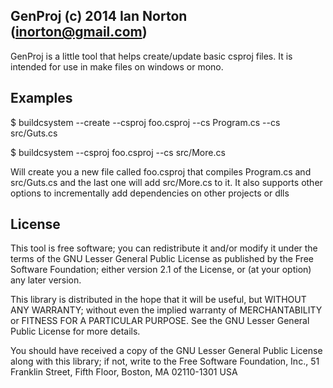 GenProj (c) 2014 Ian Norton (inorton@gmail.com)
------------------------------------------------

GenProj is a little tool that helps create/update basic csproj files. It is
intended for use in make files on windows or mono.

Examples
---------

  $ buildcsystem --create --csproj foo.csproj --cs Program.cs --cs src/Guts.cs
  
  $ buildcsystem --csproj foo.csproj --cs src/More.cs

Will create you a new file called foo.csproj that compiles Program.cs and
src/Guts.cs and the last one will add src/More.cs to it.  It also supports 
other options to incrementally add dependencies on other projects or dlls

License
--------
This tool is free software; you can redistribute it and/or modify it under the
terms of the GNU Lesser General Public License as published by the Free
Software Foundation; either version 2.1 of the License, or (at your option) any
later version.

This library is distributed in the hope that it will be useful, but WITHOUT ANY
WARRANTY; without even the implied warranty of MERCHANTABILITY or FITNESS FOR A
PARTICULAR PURPOSE.  See the GNU Lesser General Public License for more
details.

You should have received a copy of the GNU Lesser General Public License
along with this library; if not, write to the Free Software Foundation, Inc.,
51 Franklin Street, Fifth Floor, Boston, MA  02110-1301  USA
